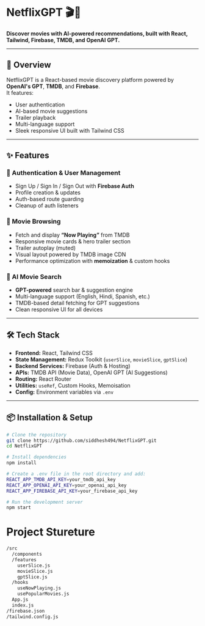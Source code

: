 # NetflixGPT 🎬🤖

**Discover movies with AI-powered recommendations, built with React, Tailwind, Firebase, TMDB, and OpenAI GPT.**

---

## 📖 Overview
NetflixGPT is a React-based movie discovery platform powered by **OpenAI's GPT**, **TMDB**, and **Firebase**.  
It features:
- User authentication
- AI-based movie suggestions
- Trailer playback
- Multi-language support
- Sleek responsive UI built with Tailwind CSS

---

## ✨ Features

### 🔐 Authentication & User Management
- Sign Up / Sign In / Sign Out with **Firebase Auth**
- Profile creation & updates
- Auth-based route guarding
- Cleanup of auth listeners

### 🎥 Movie Browsing
- Fetch and display **“Now Playing”** from TMDB
- Responsive movie cards & hero trailer section
- Trailer autoplay (muted)
- Visual layout powered by TMDB image CDN
- Performance optimization with **memoization** & custom hooks

### 🤖 AI Movie Search
- **GPT-powered** search bar & suggestion engine
- Multi-language support (English, Hindi, Spanish, etc.)
- TMDB-based detail fetching for GPT suggestions
- Clean responsive UI for all devices

---

## 🛠 Tech Stack
- **Frontend:** React, Tailwind CSS
- **State Management:** Redux Toolkit (`userSlice`, `movieSlice`, `gptSlice`)
- **Backend Services:** Firebase (Auth & Hosting)
- **APIs:** TMDB API (Movie Data), OpenAI GPT (AI Suggestions)
- **Routing:** React Router
- **Utilities:** `useRef`, Custom Hooks, Memoisation
- **Config:** Environment variables via `.env`

---

## 📦 Installation & Setup

```bash
# Clone the repository
git clone https://github.com/siddhesh494/NetflixGPT.git
cd NetflixGPT

# Install dependencies
npm install

# Create a .env file in the root directory and add:
REACT_APP_TMDB_API_KEY=your_tmdb_api_key
REACT_APP_OPENAI_API_KEY=your_openai_api_key
REACT_APP_FIREBASE_API_KEY=your_firebase_api_key

# Run the development server
npm start
```

# Project Stureture
```bash
/src
  /components
  /features
    userSlice.js
    movieSlice.js
    gptSlice.js
  /hooks
    useNowPlaying.js
    usePopularMovies.js
  App.js
  index.js
/firebase.json
/tailwind.config.js

```


 
